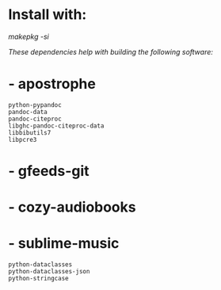 # Install with:
_makepkg -si_

_These dependencies help with building the following software:_

# - apostrophe
    python-pypandoc
    pandoc-data
    pandoc-citeproc
    libghc-pandoc-citeproc-data
    libbibutils7
    libpcre3
# - gfeeds-git
# - cozy-audiobooks
# - sublime-music
    python-dataclasses
    python-dataclasses-json
    python-stringcase
